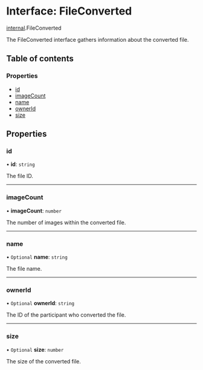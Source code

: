 # Interface: FileConverted

[internal](../modules/internal.md).FileConverted

The FileConverted interface gathers information about the converted file.

## Table of contents

### Properties

- [id](internal.FileConverted.md#id)
- [imageCount](internal.FileConverted.md#imagecount)
- [name](internal.FileConverted.md#name)
- [ownerId](internal.FileConverted.md#ownerid)
- [size](internal.FileConverted.md#size)

## Properties

### id

• **id**: `string`

The file ID.

___

### imageCount

• **imageCount**: `number`

The number of images within the converted file.

___

### name

• `Optional` **name**: `string`

The file name.

___

### ownerId

• `Optional` **ownerId**: `string`

The ID of the participant who converted the file.

___

### size

• `Optional` **size**: `number`

The size of the converted file.
